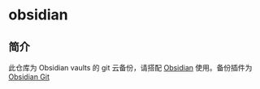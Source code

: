 # obsidian
## 简介
此仓库为 Obsidian vaults 的 git 云备份，请搭配 [Obsidian](https://obsidian.md/download) 使用。备份插件为 [Obsidian Git](https://github.com/denolehov/obsidian-git)
